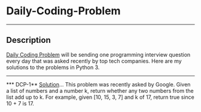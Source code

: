 # Daily-Coding-Problem

---

## Description

[Daily Coding Problem](https://www.dailycodingproblem.com "To subscribe") will be sending one programming interview question every day that was asked recently by top tech companies. Here are my solutions to the problems in Python 3.

---


*** DCP-1** [Solution](/DCP-1.py)...
This problem was recently asked by Google.
Given a list of numbers and a number k, return whether any two numbers from the list add up to k.
For example, given [10, 15, 3, 7] and k of 17, return true since 10 + 7 is 17.
